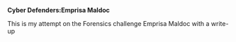**Cyber Defenders:Emprisa Maldoc**

This is my attempt on the Forensics challenge Emprisa Maldoc with a write-up
